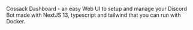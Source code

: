 Cossack Dashboard - an easy Web UI to setup and manage your Discord Bot made with NextJS 13, typescript and tailwind that you can run with Docker.
